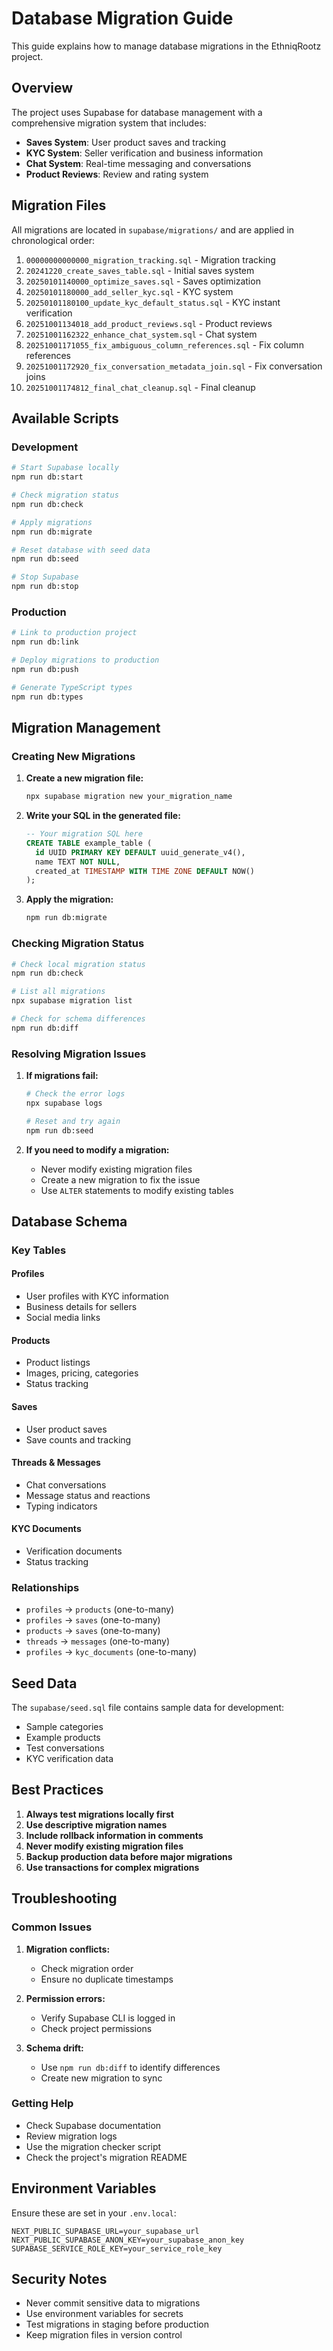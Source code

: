 # Database Migration Guide

This guide explains how to manage database migrations in the EthniqRootz project.

## Overview

The project uses Supabase for database management with a comprehensive migration system that includes:

- **Saves System**: User product saves and tracking
- **KYC System**: Seller verification and business information
- **Chat System**: Real-time messaging and conversations
- **Product Reviews**: Review and rating system

## Migration Files

All migrations are located in `supabase/migrations/` and are applied in chronological order:

1. `00000000000000_migration_tracking.sql` - Migration tracking
2. `20241220_create_saves_table.sql` - Initial saves system
3. `20250101140000_optimize_saves.sql` - Saves optimization
4. `20250101180000_add_seller_kyc.sql` - KYC system
5. `20250101180100_update_kyc_default_status.sql` - KYC instant verification
6. `20251001134018_add_product_reviews.sql` - Product reviews
7. `20251001162322_enhance_chat_system.sql` - Chat system
8. `20251001171055_fix_ambiguous_column_references.sql` - Fix column references
9. `20251001172920_fix_conversation_metadata_join.sql` - Fix conversation joins
10. `20251001174812_final_chat_cleanup.sql` - Final cleanup

## Available Scripts

### Development

```bash
# Start Supabase locally
npm run db:start

# Check migration status
npm run db:check

# Apply migrations
npm run db:migrate

# Reset database with seed data
npm run db:seed

# Stop Supabase
npm run db:stop
```

### Production

```bash
# Link to production project
npm run db:link

# Deploy migrations to production
npm run db:push

# Generate TypeScript types
npm run db:types
```

## Migration Management

### Creating New Migrations

1. **Create a new migration file:**

   ```bash
   npx supabase migration new your_migration_name
   ```

2. **Write your SQL in the generated file:**

   ```sql
   -- Your migration SQL here
   CREATE TABLE example_table (
     id UUID PRIMARY KEY DEFAULT uuid_generate_v4(),
     name TEXT NOT NULL,
     created_at TIMESTAMP WITH TIME ZONE DEFAULT NOW()
   );
   ```

3. **Apply the migration:**
   ```bash
   npm run db:migrate
   ```

### Checking Migration Status

```bash
# Check local migration status
npm run db:check

# List all migrations
npx supabase migration list

# Check for schema differences
npm run db:diff
```

### Resolving Migration Issues

1. **If migrations fail:**

   ```bash
   # Check the error logs
   npx supabase logs

   # Reset and try again
   npm run db:seed
   ```

2. **If you need to modify a migration:**
   - Never modify existing migration files
   - Create a new migration to fix the issue
   - Use `ALTER` statements to modify existing tables

## Database Schema

### Key Tables

#### Profiles

- User profiles with KYC information
- Business details for sellers
- Social media links

#### Products

- Product listings
- Images, pricing, categories
- Status tracking

#### Saves

- User product saves
- Save counts and tracking

#### Threads & Messages

- Chat conversations
- Message status and reactions
- Typing indicators

#### KYC Documents

- Verification documents
- Status tracking

### Relationships

- `profiles` → `products` (one-to-many)
- `profiles` → `saves` (one-to-many)
- `products` → `saves` (one-to-many)
- `threads` → `messages` (one-to-many)
- `profiles` → `kyc_documents` (one-to-many)

## Seed Data

The `supabase/seed.sql` file contains sample data for development:

- Sample categories
- Example products
- Test conversations
- KYC verification data

## Best Practices

1. **Always test migrations locally first**
2. **Use descriptive migration names**
3. **Include rollback information in comments**
4. **Never modify existing migration files**
5. **Backup production data before major migrations**
6. **Use transactions for complex migrations**

## Troubleshooting

### Common Issues

1. **Migration conflicts:**

   - Check migration order
   - Ensure no duplicate timestamps

2. **Permission errors:**

   - Verify Supabase CLI is logged in
   - Check project permissions

3. **Schema drift:**
   - Use `npm run db:diff` to identify differences
   - Create new migration to sync

### Getting Help

- Check Supabase documentation
- Review migration logs
- Use the migration checker script
- Check the project's migration README

## Environment Variables

Ensure these are set in your `.env.local`:

```env
NEXT_PUBLIC_SUPABASE_URL=your_supabase_url
NEXT_PUBLIC_SUPABASE_ANON_KEY=your_supabase_anon_key
SUPABASE_SERVICE_ROLE_KEY=your_service_role_key
```

## Security Notes

- Never commit sensitive data to migrations
- Use environment variables for secrets
- Test migrations in staging before production
- Keep migration files in version control
